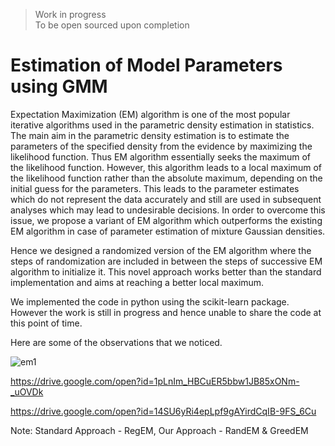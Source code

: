 > Work in progress  
> To be open sourced upon completion

# Estimation of Model Parameters using GMM

Expectation Maximization (EM) algorithm is one of the most popular iterative algorithms used in the parametric density estimation in statistics. The main aim in the parametric density estimation is to estimate the parameters of the specified density from the evidence by maximizing the likelihood function. Thus EM algorithm essentially seeks the maximum of the likelihood function. However, this algorithm leads to a local maximum of the likelihood function rather than the absolute maximum, depending on the initial guess for the parameters. This leads to the parameter estimates which do not represent the data accurately and still are used in subsequent analyses which may lead to undesirable decisions. In order to overcome this issue, we propose a variant of EM algorithm which outperforms the existing EM algorithm in case of parameter estimation of mixture Gaussian densities.

Hence we designed a randomized version of the EM algorithm where the steps of randomization are included in between the steps of successive EM algorithm to initialize it. This novel approach works better than the standard implementation and aims at reaching a better local maximum.


We implemented the code in python using the scikit-learn package. However the work is still in progress and hence unable to share the code at this point of time.


Here are some of the observations that we noticed.

![em1](https://user-images.githubusercontent.com/23696812/47911573-d21a7500-debb-11e8-8c91-b55c8857fcd1.png)

https://drive.google.com/open?id=1pLnIm_HBCuER5bbw1JB85xONm-_uOVDk

https://drive.google.com/open?id=14SU6yRi4epLpf9gAYirdCqIB-9FS_6Cu

Note: Standard Approach - RegEM, Our Approach - RandEM & GreedEM
